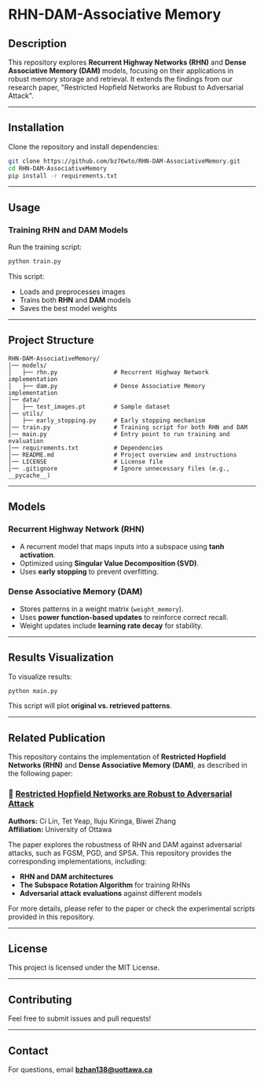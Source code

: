 # RHN-DAM-Associative Memory

## Description
This repository explores **Recurrent Highway Networks (RHN)** and **Dense Associative Memory (DAM)** models, focusing on their applications in robust memory storage and retrieval. It extends the findings from our research paper, "Restricted Hopfield Networks are Robust to Adversarial Attack".

---

## **Installation**
Clone the repository and install dependencies:
```bash
git clone https://github.com/bz76wto/RHN-DAM-AssociativeMemory.git
cd RHN-DAM-AssociativeMemory
pip install -r requirements.txt
```
---

## **Usage**
### **Training RHN and DAM Models**
Run the training script:
```bash
python train.py
```
This script:
- Loads and preprocesses images
- Trains both **RHN** and **DAM** models
- Saves the best model weights

---

## **Project Structure**
```
RHN-DAM-AssociativeMemory/
│── models/
│   ├── rhn.py                # Recurrent Highway Network implementation
│   ├── dam.py                # Dense Associative Memory implementation
│── data/
│   ├── test_images.pt        # Sample dataset
│── utils/
│   ├── early_stopping.py     # Early stopping mechanism
│── train.py                  # Training script for both RHN and DAM
│── main.py                   # Entry point to run training and evaluation
│── requirements.txt          # Dependencies
│── README.md                 # Project overview and instructions
│── LICENSE                   # License file
│── .gitignore                # Ignore unnecessary files (e.g., __pycache__)
```

---

## **Models**
### **Recurrent Highway Network (RHN)**
- A recurrent model that maps inputs into a subspace using **tanh activation**.
- Optimized using **Singular Value Decomposition (SVD)**.
- Uses **early stopping** to prevent overfitting.

### **Dense Associative Memory (DAM)**
- Stores patterns in a weight matrix (`weight_memory`).
- Uses **power function-based updates** to reinforce correct recall.
- Weight updates include **learning rate decay** for stability.

---

## **Results Visualization**
To visualize results:
```bash
python main.py
```
This script will plot **original vs. retrieved patterns**.

---

## Related Publication

This repository contains the implementation of **Restricted Hopfield Networks (RHN)** and **Dense Associative Memory (DAM)**, as described in the following paper:

### 📄 [Restricted Hopfield Networks are Robust to Adversarial Attack](https://www.techrxiv.org/doi/full/10.36227/techrxiv.173610613.34874972)  
**Authors:** Ci Lin, Tet Yeap, Iluju Kiringa, Biwei Zhang  
**Affiliation:** University of Ottawa  

The paper explores the robustness of RHN and DAM against adversarial attacks, such as FGSM, PGD, and SPSA. This repository provides the corresponding implementations, including:

- **RHN and DAM architectures**
- **The Subspace Rotation Algorithm** for training RHNs
- **Adversarial attack evaluations** against different models

For more details, please refer to the paper or check the experimental scripts provided in this repository.

---

## **License**
This project is licensed under the MIT License.

---

## **Contributing**
Feel free to submit issues and pull requests!

---

## **Contact**
For questions, email **bzhan138@uottawa.ca**
